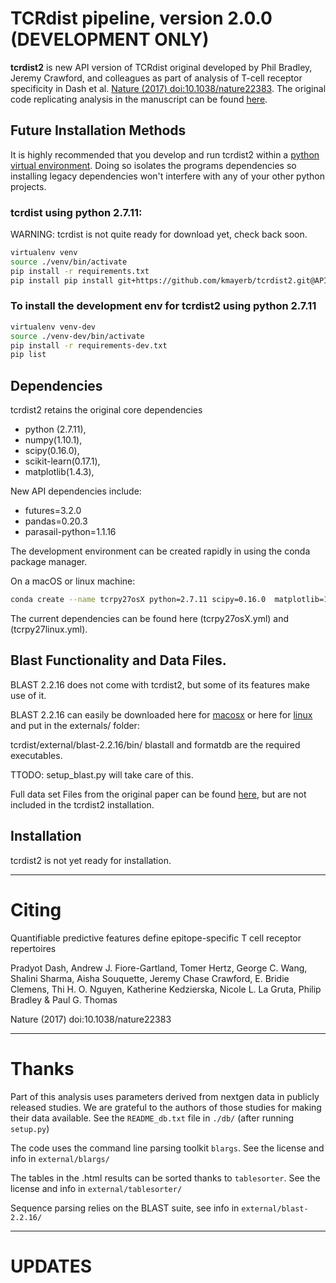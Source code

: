 # TCRdist pipeline, version 2.0.0 (DEVELOPMENT ONLY)

**tcrdist2** is new API version of TCRdist original developed by 
Phil Bradley, Jeremy Crawford, and colleagues as part of analysis of T-cell receptor specificity in
Dash et al. [Nature (2017) doi:10.1038/nature22383](https://doi.org/10.1038/nature22383). 
The original code replicating analysis in the manuscript can be found [here](https://github.com/phbradley/tcr-dist). 

## Future Installation Methods

It is highly recommended that you develop and run tcrdist2 
within a [python virtual environment](https://packaging.python.org/guides/installing-using-pip-and-virtual-environments/). Doing so isolates 
the programs dependencies so installing legacy dependencies won't 
interfere with any of your other python projects. 

### tcrdist using python 2.7.11:

WARNING: tcrdist is not quite ready for download yet, check back soon.

```bash
virtualenv venv
source ./venv/bin/activate
pip install -r requirements.txt
pip install pip install git+https://github.com/kmayerb/tcrdist2.git@API2
```

### To install the development env for tcrdist2 using python 2.7.11
```bash
virtualenv venv-dev
source ./venv-dev/bin/activate
pip install -r requirements-dev.txt
pip list
```

## Dependencies

tcrdist2 retains the original core dependencies
 - python (2.7.11), 
 - numpy(1.10.1),
 - scipy(0.16.0), 
 - scikit-learn(0.17.1), 
 - matplotlib(1.4.3), 

New API dependencies include:
- futures=3.2.0 
- pandas=0.20.3 
- parasail-python=1.1.16

The development environment can be created rapidly in using the conda package manager. 
 
On a macOS or linux machine:

```bash
conda create --name tcrpy27osX python=2.7.11 scipy=0.16.0  matplotlib=1.4.3 numpy=1.10.1 futures=3.2.0 pandas=0.20.3 parasail-python=1.1.16 scikit-learn=0.17.1 jupyterlab jupyter
```
The current dependencies can be found here (tcrpy27osX.yml) and (tcrpy27linux.yml). 

## Blast Functionality and Data Files. 

BLAST 2.2.16 does not come with tcrdist2, but some of its features make use of it.

BLAST 2.2.16 can easily be downloaded here for [macosx](ftp://ftp.ncbi.nlm.nih.gov/blast/executables/legacy.NOTSUPPORTED/2.2.16/blast-2.2.16-universal-macosx.tar.gz) 
or here for [linux](ftp://ftp.ncbi.nlm.nih.gov/blast/executables/legacy.NOTSUPPORTED/2.2.16/blast-2.2.16-x64-linux.tar.gz) 
and put in the externals/ folder: 

tcrdist/external/blast-2.2.16/bin/
blastall and formatdb are the required executables.

TTODO: setup_blast.py will take care of this.

Full data set Files from the original paper can be found 
[here](https://www.dropbox.com/s/kivfp27gbz2m2st/tcrdist_extras_v2.tgz), 
but are not included in the tcrdist2 installation.

##  Installation

tcrdist2 is not yet ready for installation.

---
# Citing

Quantifiable predictive features define epitope-specific T cell receptor repertoires

Pradyot Dash, Andrew J. Fiore-Gartland, Tomer Hertz, George C. Wang, Shalini Sharma, Aisha Souquette, Jeremy Chase Crawford, E. Bridie Clemens, Thi H. O. Nguyen, Katherine Kedzierska, Nicole L. La Gruta, Philip Bradley & Paul G. Thomas

Nature (2017) doi:10.1038/nature22383

---
# Thanks

Part of this analysis uses parameters derived from nextgen data in publicly released studies. We are grateful to the authors of those studies for making their data available. See the `README_db.txt` file in `./db/` (after running `setup.py`)

The code uses the command line parsing toolkit `blargs`. See the license and info in `external/blargs/`

The tables in the .html results can be sorted thanks to `tablesorter`. See the license and info in `external/tablesorter/`

Sequence parsing relies on the BLAST suite, see info in `external/blast-2.2.16/`

---
# UPDATES


